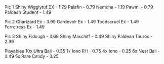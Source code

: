 Pic 1
Shiny Wigglytuf EX - 1.79
Palafin - 0.79
Nemona - 1.19
Pawmi - 0.79
Paldean Student - 1.49

Pic 2
Charizard Ex - 3.99
Gardevoir Ex - 1.49
Toedscruel Ex - 1.49
Forretress Ex - 1.49

Pic 3
Shiny Fidough - 0.69
Shiny Maschiff - 0.49
Shiny Paldean Tauros - 2.99

Playables
10x Ultra Ball - 0.35
1x Iono RH - 0.75
4x Iono - 0.25
6x Nest Ball - 0.49
5x Rare Candy - 0.25